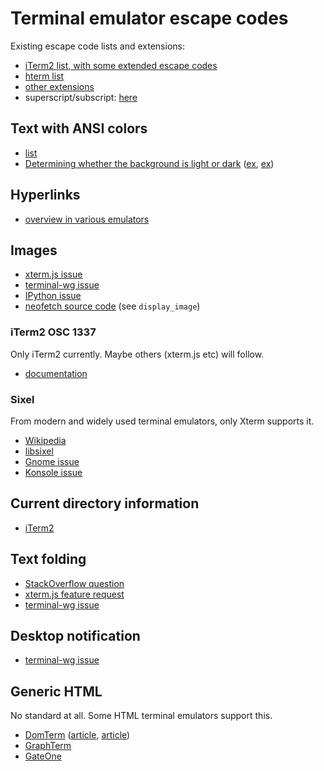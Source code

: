 
# Terminal emulator escape codes



Existing escape code lists and extensions:

* [iTerm2 list, with some extended escape codes](https://www.iterm2.com/documentation-escape-codes.html)
* [hterm list](https://github.com/chromium/hterm/blob/master/doc/ControlSequences.md)
* [other extensions](http://vim.wikia.com/wiki/Change_cursor_shape_in_different_modes)
* superscript/subscript: [here](https://stackoverflow.com/questions/42473819/are-there-ansi-escape-sequences-for-superscript-and-subscript)


## Text with ANSI colors

* [list](https://stackoverflow.com/questions/4842424/list-of-ansi-color-escape-sequences)
* [Determining whether the background is light or dark](https://stackoverflow.com/a/54652367/133374)
  ([ex](https://github.com/neovim/neovim/issues/2764), [ex](https://github.com/vim/vim/blob/05c00c038bc16e862e17f9e5c8d5a72af6cf7788/src/option.c#L3974))


## Hyperlinks

* [overview in various emulators](https://gist.github.com/egmontkob/eb114294efbcd5adb1944c9f3cb5feda)


## Images

* [xterm.js issue](https://github.com/xtermjs/xterm.js/issues/614)
* [terminal-wg issue](https://gitlab.freedesktop.org/terminal-wg/specifications/issues/12)
* [IPython issue](https://github.com/ipython/ipython/pull/10610)
* [neofetch source code](https://github.com/dylanaraps/neofetch/blob/master/neofetch) (see `display_image`)


### iTerm2 OSC 1337

Only iTerm2 currently.
Maybe others (xterm.js etc) will follow.

* [documentation](http://iterm2.com/documentation-images.html)


### Sixel

From modern and widely used terminal emulators, only Xterm supports it.

* [Wikipedia](https://en.wikipedia.org/wiki/Sixel)
* [libsixel](https://github.com/saitoha/libsixel)
* [Gnome issue](https://bugzilla.gnome.org/show_bug.cgi?id=729204)
* [Konsole issue](https://bugs.kde.org/show_bug.cgi?id=391781)


## Current directory information

* [iTerm2](https://gitlab.com/gnachman/iterm2/issues/3939)


## Text folding

* [StackOverflow question](https://stackoverflow.com/questions/52812618/ansi-escape-sequence-for-collapsing-folding-text-maybe-hierarchically)
* [xterm.js feature request](https://github.com/xtermjs/xterm.js/issues/1875)
* [terminal-wg issue](https://gitlab.freedesktop.org/terminal-wg/specifications/issues/3)

## Desktop notification

* [terminal-wg issue](https://gitlab.freedesktop.org/terminal-wg/specifications/issues/13)


## Generic HTML

No standard at all.
Some HTML terminal emulators support this.

* [DomTerm](https://domterm.org/) ([article](https://opensource.com/article/18/1/introduction-domterm-terminal-emulator), [article](https://lwn.net/Articles/670062/))
* [GraphTerm](https://github.com/mitotic/graphterm)
* [GateOne](https://github.com/liftoff/GateOne)
